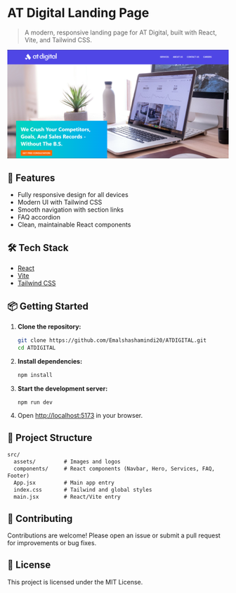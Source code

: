 
# AT Digital Landing Page

>A modern, responsive landing page for AT Digital, built with React, Vite, and Tailwind CSS.

![screenshot](./src/assets/Landing.png)

## 🚀 Features

- Fully responsive design for all devices
- Modern UI with Tailwind CSS
- Smooth navigation with section links
- FAQ accordion
- Clean, maintainable React components

## 🛠️ Tech Stack

- [React](https://react.dev/)
- [Vite](https://vitejs.dev/)
- [Tailwind CSS](https://tailwindcss.com/)

## 📦 Getting Started

1. **Clone the repository:**
	```bash
	git clone https://github.com/Emalshashamindi20/ATDIGITAL.git
	cd ATDIGITAL
	```
2. **Install dependencies:**
	```bash
	npm install
	```
3. **Start the development server:**
	```bash
	npm run dev
	```
4. Open [http://localhost:5173](http://localhost:5173) in your browser.

## 📁 Project Structure

```
src/
  assets/         # Images and logos
  components/     # React components (Navbar, Hero, Services, FAQ, Footer)
  App.jsx         # Main app entry
  index.css       # Tailwind and global styles
  main.jsx        # React/Vite entry
```

## 🤝 Contributing

Contributions are welcome! Please open an issue or submit a pull request for improvements or bug fixes.

## 📄 License

This project is licensed under the MIT License.
